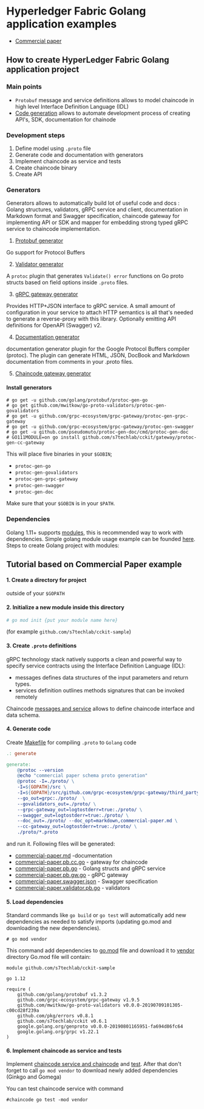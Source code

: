 # Hyperledger Fabric Golang application examples


* [Commercial paper](commercial-paper)


## How to create HyperLedger Fabric Golang application project

### Main points

* `Protobuf` message and service definitions allows to model chaincode in high level Interface Definition Language (IDL)
* [Code generation](https://blog.golang.org/generate) allows to automate development process 
   of creating API's, SDK, documentation for chainode


### Development steps

1. Define model using `.proto` file
2. Generate code and documentation with generators
3. Implement chaincode as service and tests 
4. Create chaincode binary
5. Create API

### Generators

Generators allows to automatically build lot of useful code and docs : Golang structures, 
validators, gRPC service and client, documentation in Markdown format and Swagger specification,
chaincode gateway for implementing API or SDK and mapper for embedding strong typed gRPC service
to chaincode implementation.

1. [Protobuf generator](https://github.com/golang/protobuf)

Go support for Protocol Buffers

2. [Validator generator](https://github.com/mwitkow/go-proto-validators)

A `protoc` plugin that generates `Validate() error` functions on Go proto structs based on field options inside
 `.proto` files.

3. [gRPC gateway generator](https://github.com/grpc-ecosystem/grpc-gateway)

Provides HTTP+JSON interface to gRPC service. A small amount of configuration in your service to attach HTTP semantics 
is all that's needed to generate a reverse-proxy with this library. Optionally emitting API definitions for
OpenAPI (Swagger) v2.

4. [Documentation generator](https://github.com/pseudomuto/protoc-gen-doc)

documentation generator plugin for the Google Protocol Buffers compiler (protoc). 
The plugin can generate HTML, JSON, DocBook and Markdown documentation from comments in your .proto files.

5. [Chaincode gateway generator]()

#### Install generators

```shell
# go get -u github.com/golang/protobuf/protoc-gen-go
# go get github.com/mwitkow/go-proto-validators/protoc-gen-govalidators
# go get -u github.com/grpc-ecosystem/grpc-gateway/protoc-gen-grpc-gateway
# go get -u github.com/grpc-ecosystem/grpc-gateway/protoc-gen-swagger
# go get -u github.com/pseudomuto/protoc-gen-doc/cmd/protoc-gen-doc
# GO111MODULE=on go install github.com/s7techlab/cckit/gateway/protoc-gen-cc-gateway
```

This will place five binaries in your `$GOBIN`;

* `protoc-gen-go`
* `protoc-gen-govalidators`
* `protoc-gen-grpc-gateway`
* `protoc-gen-swagger`
* `protoc-gen-doc`

Make sure that your `$GOBIN` is in your `$PATH`.

### Dependencies

Golang 1.11+ supports [modules](https://blog.golang.org/using-go-modules), this is recommended
way to work with dependencies. Simple golang module usage example can be founded 
[here](https://github.com/golang/go/wiki/Modules#quick-start). Steps to create Golang project with modules:


## Tutorial based on Commercial Paper example

#### 1. Create a directory for project 

outside of your `$GOPATH`

#### 2. Initialize a new module inside this directory
 
```bash
# go mod init {put your module name here}  
```

(for example `github.com/s7techlab/cckit-sample`)

#### 3. Create `.proto` definitions 
 
gRPC technology stack natively supports a clean and powerful way to specify service contracts using the Interface
Definition Language (IDL):
* messages defines data structures of the input parameters and return types.
* services definition outlines methods signatures that can be invoked remotely

Chaincode [messages and service](commercial-paper/proto/commercial-paper.proto) allows to define chaincode interface and
data schema.



#### 4. Generate code 

Create [Makefile](commercial-paper/Makefile) for compiling `.proto` to `Golang` code

```Makefile
.: generate

generate:
	@protoc --version
	@echo "commercial paper schema proto generation"
	@protoc -I=./proto/ \
	-I=${GOPATH}/src \
	-I=${GOPATH}/src/github.com/grpc-ecosystem/grpc-gateway/third_party/googleapis \
	--go_out=grpc:./proto/  \
	--govalidators_out=./proto/ \
	--grpc-gateway_out=logtostderr=true:./proto/ \
	--swagger_out=logtostderr=true:./proto/ \
	--doc_out=./proto/ --doc_opt=markdown,commercial-paper.md \
	--cc-gateway_out=logtostderr=true:./proto/ \
	./proto/*.proto
```

and run it. Following files will be generated:

* [commercial-paper.md](commercial-paper/proto/commercial-paper.md) -documentation
* [commercial-paper.pb.cc.go](commercial-paper/proto/commercial-paper.pb.cc.go) - gateway for chaincode
* [commercial-paper.pb.go](commercial-paper/proto/commercial-paper.pb.go) - Golang structs and gRPC service
* [commercial-paper.pb.gw.go](commercial-paper/proto/commercial-paper.pb.gw.go) - gRPC gateway
* [commercial-paper.swagger.json](commercial-paper/proto/commercial-paper.swagger.json) - Swagger specification
* [commercial-paper.validator.pb.go](commercial-paper/proto/commercial-paper.validator.pb.go) - validators

#### 5. Load dependencies

Standard commands like `go build` or `go test` will automatically add new dependencies as needed to 
satisfy imports (updating go.mod and downloading the new dependencies).

`# go mod vendor`

This command add dependencies to [go.mod](go.mod) file and download it to [vendor](vendor) directory
Go.mod file will contain:

```
module github.com/s7techlab/cckit-sample

go 1.12

require (
	github.com/golang/protobuf v1.3.2
	github.com/grpc-ecosystem/grpc-gateway v1.9.5
	github.com/mwitkow/go-proto-validators v0.0.0-20190709101305-c00cd28f239a
	github.com/pkg/errors v0.8.1
	github.com/s7techlab/cckit v0.6.1
	google.golang.org/genproto v0.0.0-20190801165951-fa694d86fc64
	google.golang.org/grpc v1.22.1
)
```

#### 6. Implement chaincode as service and tests

Implement [chaincode service and chaincode](commercial-paper/chaincode/chaincode.go) and 
[test](commercial-paper/chaincode/chaincode_test.go). After that don't forget to call `go mod vendor`
to download newly added dependencies  (Ginkgo and Gomega)

You can test chaincode service with command

`#chaincode go test -mod vendor`








